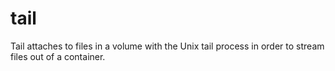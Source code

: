 # tail
Tail attaches to files in a volume with the Unix tail process in order to stream files out of a container.
